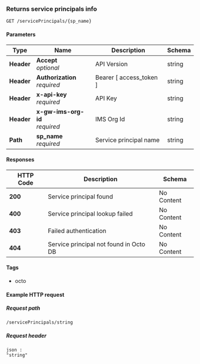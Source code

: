 
<a name="get_service_principals_read"></a>
### Returns service principals info
```
GET /servicePrincipals/{sp_name}
```


#### Parameters

|Type|Name|Description|Schema|
|---|---|---|---|
|**Header**|**Accept**  <br>*optional*|API Version|string|
|**Header**|**Authorization**  <br>*required*|Bearer [ access_token ]|string|
|**Header**|**x-api-key**  <br>*required*|API Key|string|
|**Header**|**x-gw-ims-org-id**  <br>*required*|IMS Org Id|string|
|**Path**|**sp_name**  <br>*required*|Service principal name|string|


#### Responses

|HTTP Code|Description|Schema|
|---|---|---|
|**200**|Service principal found|No Content|
|**400**|Service principal lookup failed|No Content|
|**403**|Failed authentication|No Content|
|**404**|Service principal not found in Octo DB|No Content|


#### Tags

* octo


#### Example HTTP request

##### Request path
```
/servicePrincipals/string
```


##### Request header
```
json :
"string"
```



